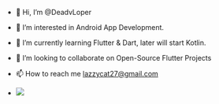 - 👋 Hi, I’m @DeadvLoper
- 👀 I’m interested in Android App Development.
- 🌱 I’m currently learning Flutter & Dart, later will start Kotlin.
- 💞️ I’m looking to collaborate on Open-Source Flutter Projects
- 📫 How to reach me lazzycat27@gmail.com

- ![](https://komarev.com/ghpvc/?username=DeadvLoper&color=green)

<!---
DeadvLoper/DeadvLoper is a ✨ special ✨ repository because its `README.md` (this file) appears on your GitHub profile.
You can click the Preview link to take a look at your changes.
--->
